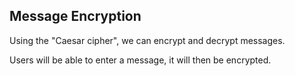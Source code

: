 ## Message Encryption 
Using the "Caesar cipher", we can encrypt and decrypt messages. 

Users will be able to enter a message, it will then be encrypted. 